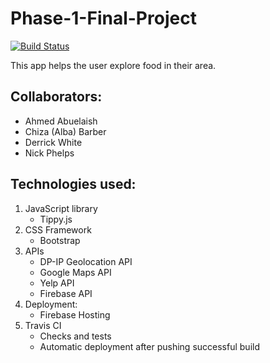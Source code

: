 # Phase-1-Final-Project 
[![Build Status](https://travis-ci.com/DCPhase1Project/Phase-1-Final-Project.svg?branch=master)](https://travis-ci.com/DCPhase1Project/Phase-1-Final-Project)

This app helps the user explore food in their area.

## Collaborators:
* Ahmed Abuelaish
* Chiza (Alba) Barber
* Derrick White
* Nick Phelps

## Technologies used:
1.  JavaScript library
    - Tippy.js
2. CSS Framework
    - Bootstrap
3. APIs
    - DP-IP Geolocation API
    - Google Maps API
    - Yelp API
    - Firebase API
4. Deployment:
    - Firebase Hosting
5. Travis CI
    - Checks and tests
    - Automatic deployment after pushing successful build
